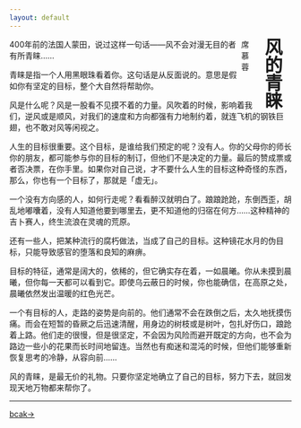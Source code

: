 ```yaml
---
layout: default
---
```


<style>  
#poem div{  
width:1.5em; float:right;  
}  
</style>  

<div id="poem">  
<div style="font-size:xx-large;font-weight:bold;line-height:1em;">风的青睐</div>    
<div>　</div>    
<div>席慕蓉　</div>    
</div>  

400年前的法国人蒙田，说过这样一句话——风不会对漫无目的者有所青睐……

青睐是指一个人用黑眼珠看着你。这句话是从反面说的。意思是假如你有坚定的目标，整个大自然将帮助你。

风是什么呢？风是一股看不见摸不着的力量。风吹着的时候，影响着我们，逆风或是顺风，对我们的速度和方向都强有力地制约着，就连飞机的钢铁巨翅，也不敢对风等闲视之。

人生的目标很重要。这个目标，是谁给我们预定的呢？没有人。你的父母你的师长你的朋友，都可能参与你的目标的制订，但他们不是决定的力量。最后的赞成票或者否决票，在你手里。如果你对自己说，才不要什么人生的目标这种奇怪的东西，那么，你也有一个目标了，那就是「虚无」。

一个没有方向感的人，如何行走呢？看看醉汉就明白了。踉踉跄跄，东倒西歪，胡乱地嘟囔着，没有人知道他要到哪里去，更不知道他的归宿在何方……这种精神的吉卜赛人，终生流浪在灵魂的荒原。

还有一些人，把某种流行的腐朽做法，当成了自己的目标。这种镜花水月的伪目标，只能导致感官的堕落和良知的麻痹。

目标的特征，通常是阔大的，依稀的，但它确实存在着，一如晨曦。你从未摸到晨曦，但你每一天都可以看到它。即使乌云蔽日的时候，你也能确信，在高原之处，晨曦依然发出温暖的红色光芒。

一个有目标的人，走路的姿势是向前的。他们通常不会在跌倒之后，太久地抚摸伤痛。而会在短暂的昏厥之后迅速清醒，用身边的树枝或是树叶，包扎好伤口，踉跄着上路。他们走的很慢，但是很坚定，不会因为风险而避开既定的方向，也不会为路边一些小的花果而长时间地留连。当然也有痴迷和混沌的时候，但他们能够重新恢复思考的冷静，从容向前……

风的青睐，是最无价的礼物。只要你坚定地确立了自己的目标，努力下去，就回发现天地万物都来帮你了。

---



[bcak→](https://xiangblq.github.io/wenzhai/pages/sanwen/sanwen.html)